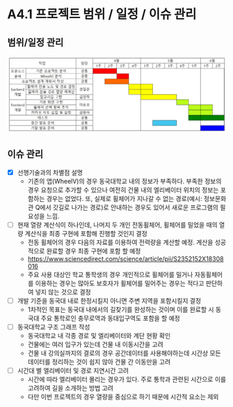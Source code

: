 # A4.1 프로젝트 범위 / 일정 / 이슈 관리  

## 범위/일정 관리  

<img width="550" alt="image" src="https://github.com/CSID-DGU/2024-1-OSSProj-SOUP-10/blob/main/Doc/ReferenceImages/schedule.JPG">

## 이슈 관리  

- [X] 선행기술과의 차별점 설명  
    - 기존의 앱(WheelV)의 경우 동국대학교 내의 정보가 부족하다. 부족한 정보의 경우 요청으로 추가할 수 있으나 여전히 건물 내의 엘리베이터 위치의 정보는 포함하는 경우는 없었다. 또, 실제로 휠체어가 지나갈 수 없는 경로(예시: 정보문화관 Q에서 갓길로 나가는 경로)로 안내하는 경우도 있어서 새로운 프로그램의 필요성을 느낌.  
- [ ] 현재 열량 계산식이 하나인데, 나머지 두 개인 전동휠체어, 휠체어를 밀었을 때의 열량 계산식을 최종 구현에 포함해 진행할 것인지 결정  
    - 전동 휠체어의 경우 다음의 자료를 이용하여 전력량을 계산할 예정. 계산을 성공적으로 완료할 경우 최종 구현에 포함 할 예정  
    - https://www.sciencedirect.com/science/article/pii/S2352152X18308016  
    - 주요 사용 대상인 학교 통학생의 경우 개인적으로 휠체어를 밀거나 자동휠체어를 이용하는 경우는 많아도 보호자가 휠체어를 밀어주는 경우는 적다고 판단하여 넣지 않는 것으로 결정  
- [ ] 개발 기준을 동국대 내로 한정시킬지 아니면 주변 지역을 포함시킬지 결정  
    - 1차적인 목표는 동국대 내에서의 길찾기를 완성하는 것이며 이를 완료할 시 동국대 주요 통학로인 충무로역과 동대입구역도 포함을 할 예정  
- [ ] 동국대학교 구조 그래프 작성  
    - 동국대학교 내 각종 경로 및 엘리베이터와 계단 현황 확인  
    - 건물에는 여러 입구가 있는데 건물 내 이동시간을 고려
    - 건물 내 강의실까지의 결로의 경우 공간데이터를 사용해야하는데 시간상 모든 데이터를 정리하는 것이 쉽지 않아 건물 간 이동만을 고려
- [ ] 시간대 별 엘리베이터 및 경로 지연시간 고려
    - 시간에 따라 엘리베이터 몰리는 경우가 있다. 주로 통학과 관련된 시간으로 이를 고려하여 길을 소개하는 방법 고려
    - 다만 이번 프로젝트의 경우 열량을 중심으로 하기 때문에 시간적 요소는 제외


